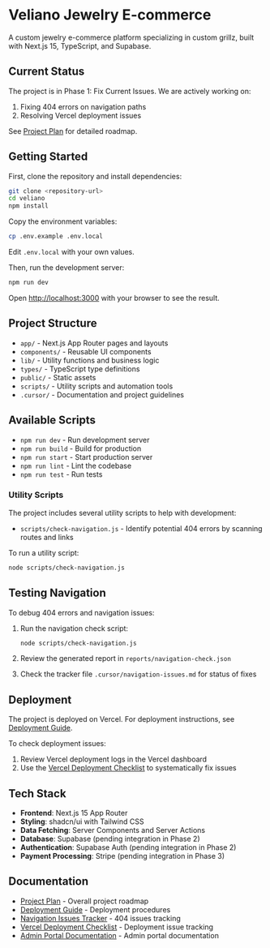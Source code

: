 # Veliano Jewelry E-commerce

A custom jewelry e-commerce platform specializing in custom grillz, built with Next.js 15, TypeScript, and Supabase.

## Current Status

The project is in Phase 1: Fix Current Issues. We are actively working on:

1. Fixing 404 errors on navigation paths
2. Resolving Vercel deployment issues

See [Project Plan](.cursor/project-plan.md) for detailed roadmap.

## Getting Started

First, clone the repository and install dependencies:

```bash
git clone <repository-url>
cd veliano
npm install
```

Copy the environment variables:

```bash
cp .env.example .env.local
```

Edit `.env.local` with your own values.

Then, run the development server:

```bash
npm run dev
```

Open [http://localhost:3000](http://localhost:3000) with your browser to see the result.

## Project Structure

- `app/` - Next.js App Router pages and layouts
- `components/` - Reusable UI components
- `lib/` - Utility functions and business logic
- `types/` - TypeScript type definitions
- `public/` - Static assets
- `scripts/` - Utility scripts and automation tools
- `.cursor/` - Documentation and project guidelines

## Available Scripts

- `npm run dev` - Run development server
- `npm run build` - Build for production
- `npm run start` - Start production server
- `npm run lint` - Lint the codebase
- `npm run test` - Run tests

### Utility Scripts

The project includes several utility scripts to help with development:

- `scripts/check-navigation.js` - Identify potential 404 errors by scanning routes and links

To run a utility script:

```bash
node scripts/check-navigation.js
```

## Testing Navigation

To debug 404 errors and navigation issues:

1. Run the navigation check script:
   ```bash
   node scripts/check-navigation.js
   ```

2. Review the generated report in `reports/navigation-check.json`

3. Check the tracker file `.cursor/navigation-issues.md` for status of fixes

## Deployment

The project is deployed on Vercel. For deployment instructions, see [Deployment Guide](.cursor/DEPLOY.md).

To check deployment issues:

1. Review Vercel deployment logs in the Vercel dashboard
2. Use the [Vercel Deployment Checklist](.cursor/vercel-deployment-checklist.md) to systematically fix issues

## Tech Stack

- **Frontend**: Next.js 15 App Router
- **Styling**: shadcn/ui with Tailwind CSS
- **Data Fetching**: Server Components and Server Actions
- **Database**: Supabase (pending integration in Phase 2)
- **Authentication**: Supabase Auth (pending integration in Phase 2)
- **Payment Processing**: Stripe (pending integration in Phase 3)

## Documentation

- [Project Plan](.cursor/project-plan.md) - Overall project roadmap
- [Deployment Guide](.cursor/DEPLOY.md) - Deployment procedures
- [Navigation Issues Tracker](.cursor/navigation-issues.md) - 404 issues tracking
- [Vercel Deployment Checklist](.cursor/vercel-deployment-checklist.md) - Deployment issue tracking
- [Admin Portal Documentation](README-ADMIN-PORTAL.md) - Admin portal documentation

